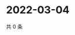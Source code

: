 # 2022-03-04

共 0 条

<!-- BEGIN WEIBO -->
<!-- 最后更新时间 Fri Mar 04 2022 19:10:00 GMT+0800 (China Standard Time) -->

<!-- END WEIBO -->

